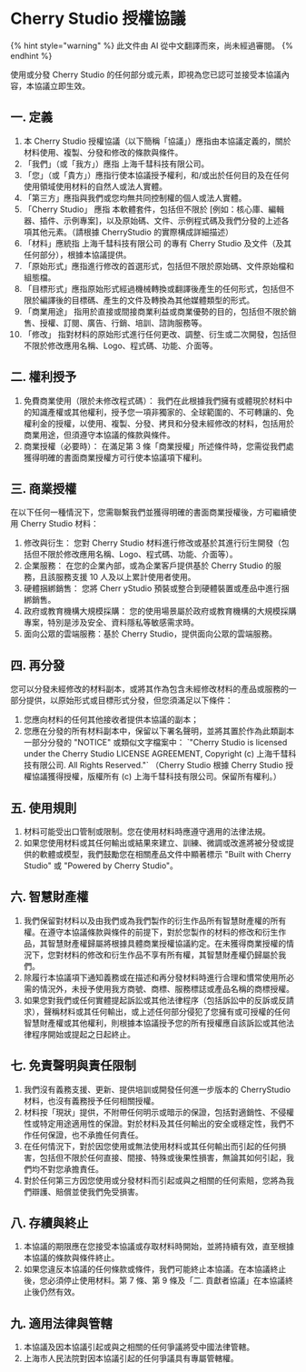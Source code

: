 # Cherry Studio 授權協議


{% hint style="warning" %}
此文件由 AI 從中文翻譯而來，尚未經過審閱。
{% endhint %}




使用或分發 Cherry Studio 的任何部分或元素，即視為您已認可並接受本協議內容，本協議立即生效。

## 一. 定義

1.  本 Cherry Studio 授權協議（以下簡稱「協議」）應指由本協議定義的，關於材料使用、複製、分發和修改的條款與條件。
2.   「我們」（或「我方」）應指 上海千彗科技有限公司。
3.  「您」（或「貴方」）應指行使本協議授予權利，和/或出於任何目的及在任何使用領域使用材料的自然人或法人實體。
4.  「第三方」應指與我們或您均無共同控制權的個人或法人實體。
5.  「Cherry Studio」 應指 本軟體套件，包括但不限於 \[例如：核心庫、編輯器、插件、示例專案]，以及原始碼、文件、示例程式碼及我們分發的上述各項其他元素。（請根據 CherryStudio 的實際構成詳細描述）
6.  「材料」應統指 上海千彗科技有限公司 的專有 Cherry Studio 及文件（及其任何部分），根據本協議提供。
7.  「原始形式」應指進行修改的首選形式，包括但不限於原始碼、文件原始檔和組態檔。
8.  「目標形式」應指原始形式經過機械轉換或翻譯後產生的任何形式，包括但不限於編譯後的目標碼、產生的文件及轉換為其他媒體類型的形式。
9.  「商業用途」 指用於直接或間接商業利益或商業優勢的目的，包括但不限於銷售、授權、訂閱、廣告、行銷、培訓、諮詢服務等。
10. 「修改」 指對材料的原始形式進行任何更改、調整、衍生或二次開發，包括但不限於修改應用名稱、Logo、程式碼、功能、介面等。

## 二. 權利授予

1.  免費商業使用（限於未修改程式碼）： 我們在此根據我們擁有或體現於材料中的知識產權或其他權利，授予您一項非獨家的、全球範圍的、不可轉讓的、免權利金的授權，以使用、複製、分發、拷貝和分發未經修改的材料，包括用於商業用途，但須遵守本協議的條款與條件。
2.  商業授權（必要時）： 在滿足第 3 條「商業授權」所述條件時，您需從我們處獲得明確的書面商業授權方可行使本協議項下權利。

## 三. 商業授權

在以下任何一種情況下，您需聯繫我們並獲得明確的書面商業授權後，方可繼續使用 Cherry Studio 材料：

1.  修改與衍生： 您對 Cherry Studio 材料進行修改或基於其進行衍生開發（包括但不限於修改應用名稱、Logo、程式碼、功能、介面等）。
2.  企業服務： 在您的企業內部，或為企業客戶提供基於 Cherry Studio 的服務，且該服務支援 10 人及以上累計使用者使用。
3.  硬體捆綁銷售： 您將 Cherr yStudio 預裝或整合到硬體裝置或產品中進行捆綁銷售。
4.  政府或教育機構大規模採購： 您的使用場景屬於政府或教育機構的大規模採購專案，特別是涉及安全、資料隱私等敏感需求時。
5.  面向公眾的雲端服務：基於 Cherry Studio，提供面向公眾的雲端服務。

## 四. 再分發

您可以分發未經修改的材料副本，或將其作為包含未經修改材料的產品或服務的一部分提供，以原始形式或目標形式分發，但您須滿足以下條件：

1.  您應向材料的任何其他接收者提供本協議的副本；
2.  您應在分發的所有材料副本中，保留以下署名聲明，並將其置於作為此類副本一部分分發的 "NOTICE" 或類似文字檔案中： \`"Cherry Studio is licensed under the Cherry Studio LICENSE AGREEMENT, Copyright (c) 上海千彗科技有限公司. All Rights Reserved."\` （Cherry Studio 根據 Cherry Studio 授權協議獲得授權，版權所有 (c) 上海千彗科技有限公司。保留所有權利。）

## 五. 使用規則

1.  材料可能受出口管制或限制。您在使用材料時應遵守適用的法律法規。
2.  如果您使用材料或其任何輸出或結果來建立、訓練、微調或改進將被分發或提供的軟體或模型，我們鼓勵您在相關產品文件中顯著標示 "Built with Cherry Studio" 或 "Powered by Cherry Studio"。

## 六. 智慧財產權

1.  我們保留對材料以及由我們或為我們製作的衍生作品所有智慧財產權的所有權。在遵守本協議條款與條件的前提下，對於您製作的材料的修改和衍生作品，其智慧財產權歸屬將根據具體商業授權協議約定。在未獲得商業授權的情況下，您對材料的修改和衍生作品不享有所有權，其智慧財產權仍歸屬於我們。
2.  除履行本協議項下通知義務或在描述和再分發材料時進行合理和慣常使用所必需的情況外，未授予使用我方商號、商標、服務標誌或產品名稱的商標授權。
3.  如果您對我們或任何實體提起訴訟或其他法律程序（包括訴訟中的反訴或反請求），聲稱材料或其任何輸出，或上述任何部分侵犯了您擁有或可授權的任何智慧財產權或其他權利，則根據本協議授予您的所有授權應自該訴訟或其他法律程序開始或提起之日起終止。

## 七. 免責聲明與責任限制

1.  我們沒有義務支援、更新、提供培訓或開發任何進一步版本的 CherryStudio 材料，也沒有義務授予任何相關授權。
2.  材料按「現狀」提供，不附帶任何明示或暗示的保證，包括對適銷性、不侵權性或特定用途適用性的保證。對於材料及其任何輸出的安全或穩定性，我們不作任何保證，也不承擔任何責任。
3.  在任何情況下，對於因您使用或無法使用材料或其任何輸出而引起的任何損害，包括但不限於任何直接、間接、特殊或後果性損害，無論其如何引起，我們均不對您承擔責任。
4.  對於任何第三方因您使用或分發材料而引起或與之相關的任何索賠，您將為我們辯護、賠償並使我們免受損害。

## 八. 存續與終止

1.  本協議的期限應在您接受本協議或存取材料時開始，並將持續有效，直至根據本協議的條款與條件終止。
2.  如果您違反本協議的任何條款或條件，我們可能終止本協議。在本協議終止後，您必須停止使用材料。第 7 條、第 9 條及「二. 貢獻者協議」在本協議終止後仍然有效。

## 九. 適用法律與管轄

1.  本協議及因本協議引起或與之相關的任何爭議將受中國法律管轄。
2.  上海市人民法院對因本協議引起的任何爭議具有專屬管轄權。
